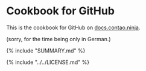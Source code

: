 # Cookbook for GitHub

This is the cookbook for GitHub on [docs.contao.ninja](http://docs.contao.ninja/).

(sorry, for the time being only in German.)

{% include "SUMMARY.md" %}

{% include "../../LICENSE.md" %}

